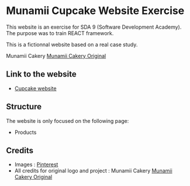 # Munamii Cupcake Website Exercise

This website is an exercise for SDA 9 (Software Development Academy).
The purpose was to train REACT framework.

This is a fictionnal website based on a real case study. 

Munamii Cakery  [Munamii Cakery Original](https://munamii.com/)

## Link to the website

 - [Cupcake website](https://cupcake-c0ffc.web.app/) 


## Structure

The website is only focused on the following page:
- Products


## Credits

- Images : [Pinterest](https://www.pinterest.com/)
- All credits for original logo and  project : Munamii Cakery  [Munamii Cakery Original](https://munamii.com/)


